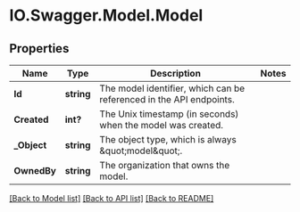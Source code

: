 # IO.Swagger.Model.Model
## Properties

Name | Type | Description | Notes
------------ | ------------- | ------------- | -------------
**Id** | **string** | The model identifier, which can be referenced in the API endpoints. | 
**Created** | **int?** | The Unix timestamp (in seconds) when the model was created. | 
**_Object** | **string** | The object type, which is always \&quot;model\&quot;. | 
**OwnedBy** | **string** | The organization that owns the model. | 

[[Back to Model list]](../README.md#documentation-for-models) [[Back to API list]](../README.md#documentation-for-api-endpoints) [[Back to README]](../README.md)

